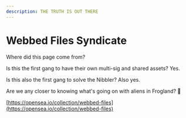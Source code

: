 ```yaml
---
description: THE TRUTH IS OUT THERE
---
```


# Webbed Files Syndicate

Where did this page come from?

Is this the first gang to have their own multi-sig and shared assets? Yes.&#x20;

Is this also the first gang to solve the Nibbler? Also yes.&#x20;

Are we any closer to knowing what's going on with aliens in Frogland? :eyes:

[https://opensea.io/collection/webbed-files](https://opensea.io/collection/webbed-files)
